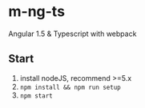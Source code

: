 # m-ng-ts
Angular 1.5 & Typescript with webpack

## Start
1. install nodeJS, recommend >=5.x
2. `npm install && npm run setup`
3. `npm start`
